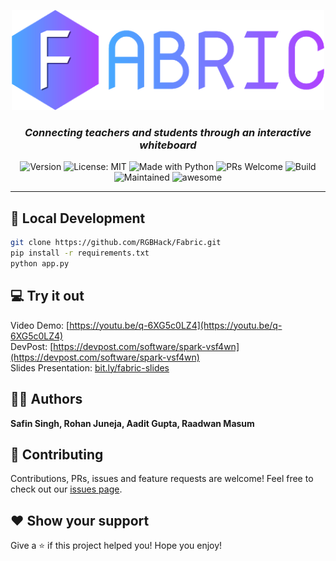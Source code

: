 <p align="center">
  <img width="500" alt="spark logo" src="./static/logo.png">
</p>
<h3 align="center"><i>Connecting teachers and students through an interactive whiteboard</i></h3>
<p align="center">
  <img alt="Version" src="https://img.shields.io/badge/version-1.0-blue.svg?cacheSeconds=2592000" />
  <img alt="License: MIT" src="https://img.shields.io/badge/License-MIT-yellow.svg" />
  <img alt="Made with Python" src="https://img.shields.io/badge/Made%20with-Python-1f425f.svg" />
  <img alt="PRs Welcome" src="https://img.shields.io/badge/PRs-welcome-brightgreen.svg">
  <img alt="Build" src="https://travis-ci.com/RGBHack/Spark.svg?token=yK4yfmRA1QdUzxuse6q8&branch=master">
  <img alt="Maintained" src="https://img.shields.io/badge/Maintained-Yes-orange">
  <img alt="awesome" src="https://img.shields.io/badge/awesome-yes-blue">
</p>
<hr>

## 🚀 Local Development

```sh
git clone https://github.com/RGBHack/Fabric.git
pip install -r requirements.txt
python app.py
```

## 💻 Try it out

Video Demo: [https://youtu.be/q-6XG5c0LZ4](https://youtu.be/q-6XG5c0LZ4)<br>
DevPost: [https://devpost.com/software/spark-vsf4wn](https://devpost.com/software/spark-vsf4wn)<br>
Slides Presentation: [bit.ly/fabric-slides](https://docs.google.com/presentation/d/1KUOVSg-vXgk2qqnBOHsNrnV4RrTOQe21Gyw9d69k5Ks/edit?usp=sharing)<br>

## 👨‍💻 Authors

**Safin Singh, Rohan Juneja, Aadit Gupta, Raadwan Masum**


## 🤝 Contributing

Contributions, PRs, issues and feature requests are welcome! Feel free to check out our [issues page](https://github.com/RGBHack/Fabric/issues). 

## ❤️ Show your support

Give a ⭐️ if this project helped you!
Hope you enjoy!

